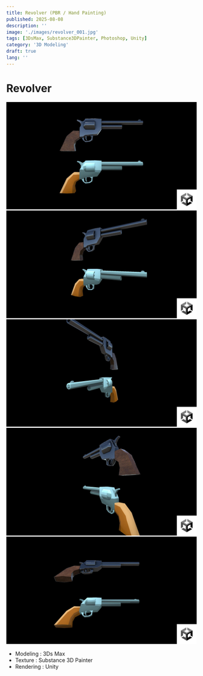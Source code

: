 ```yaml
---
title: Revolver (PBR / Hand Painting)
published: 2025-08-08
description: ''
image: './images/revolver_001.jpg'
tags: [3DsMax, Substance3DPainter, Photoshop, Unity]
category: '3D Modeling'
draft: true 
lang: ''
---
```

# Revolver

![](./images/revolver_001.jpg)
![](./images/revolver_002.jpg)
![](./images/revolver_003.jpg)
![](./images/revolver_005.jpg)
![](./images/revolver_006.jpg)

- Modeling : 3Ds Max
- Texture : Substance 3D Painter
- Rendering : Unity

